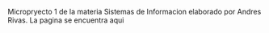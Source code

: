 Micropryecto 1 de la materia Sistemas de Informacion elaborado por Andres Rivas. La pagina se encuentra aqui

